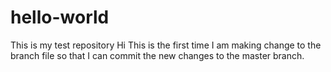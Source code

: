# hello-world
This is my test repository
Hi This is the first time I am making change to the branch file so  that I can commit the new changes to the master branch.
